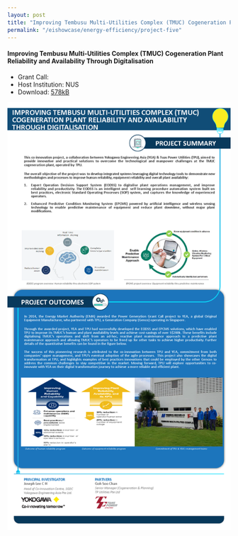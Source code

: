 ```yaml
---
layout: post
title: "Improving Tembusu Multi-Utilities Complex (TMUC) Cogeneration Plant Reliability and Availability Through Digitalisation"
permalink: "/eishowcase/energy-efficiency/project-five"
---
```

#### Improving Tembusu Multi-Utilities Complex (TMUC) Cogeneration Plant Reliability and Availability Through Digitalisation
* Grant Call: 
* Host Institution: NUS
* Download: [578kB](/files/showcase/energy_efficiency_05.pdf)

![Improving Tembusu Multi-utilities Complex (TMUC) Cogeneration Plant Reliability and Availability Through Digitalisation](/images/showcase/energy_efficiency_05.png)